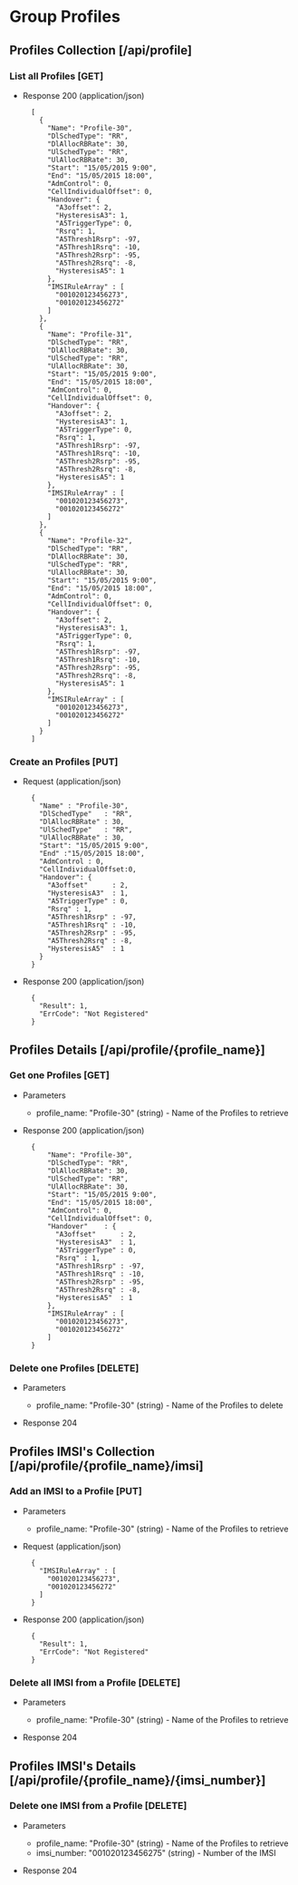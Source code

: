 # Group Profiles

## Profiles Collection [/api/profile]

### List all Profiles [GET]

+ Response 200 (application/json)
      
        [
          {
            "Name": "Profile-30",
            "DlSchedType": "RR",
            "DlAllocRBRate": 30,
            "UlSchedType": "RR",
            "UlAllocRBRate": 30,
            "Start": "15/05/2015 9:00",
            "End": "15/05/2015 18:00",
            "AdmControl": 0,
            "CellIndividualOffset": 0, 
            "Handover": {
              "A3offset": 2,
              "HysteresisA3": 1,
              "A5TriggerType": 0,
              "Rsrq": 1,
              "A5Thresh1Rsrp": -97,
              "A5Thresh1Rsrq": -10,
              "A5Thresh2Rsrp": -95,
              "A5Thresh2Rsrq": -8,
              "HysteresisA5": 1
            },
            "IMSIRuleArray" : [
              "001020123456273",
              "001020123456272" 
            ]
          },
          {
            "Name": "Profile-31",
            "DlSchedType": "RR",
            "DlAllocRBRate": 30,
            "UlSchedType": "RR",
            "UlAllocRBRate": 30,
            "Start": "15/05/2015 9:00",
            "End": "15/05/2015 18:00",
            "AdmControl": 0,
            "CellIndividualOffset": 0, 
            "Handover": {
              "A3offset": 2,
              "HysteresisA3": 1,
              "A5TriggerType": 0,
              "Rsrq": 1,
              "A5Thresh1Rsrp": -97,
              "A5Thresh1Rsrq": -10,
              "A5Thresh2Rsrp": -95,
              "A5Thresh2Rsrq": -8,
              "HysteresisA5": 1
            },
            "IMSIRuleArray" : [
              "001020123456273",
              "001020123456272" 
            ]
          },
          {
            "Name": "Profile-32",
            "DlSchedType": "RR",
            "DlAllocRBRate": 30,
            "UlSchedType": "RR",
            "UlAllocRBRate": 30,
            "Start": "15/05/2015 9:00",
            "End": "15/05/2015 18:00",
            "AdmControl": 0,
            "CellIndividualOffset": 0, 
            "Handover": {
              "A3offset": 2,
              "HysteresisA3": 1,
              "A5TriggerType": 0,
              "Rsrq": 1,
              "A5Thresh1Rsrp": -97,
              "A5Thresh1Rsrq": -10,
              "A5Thresh2Rsrp": -95,
              "A5Thresh2Rsrq": -8,
              "HysteresisA5": 1
            },
            "IMSIRuleArray" : [
              "001020123456273",
              "001020123456272" 
            ]
          }
        ]

### Create an Profiles [PUT]

+ Request (application/json)

        {
          "Name" : "Profile-30",
          "DlSchedType"   : "RR",
          "DlAllocRBRate" : 30,
          "UlSchedType"   : "RR",
          "UlAllocRBRate" : 30,
          "Start": "15/05/2015 9:00",
          "End" :"15/05/2015 18:00",
          "AdmControl : 0,
          "CellIndividualOffset:0, 
          "Handover": {
            "A3offset"      : 2,
            "HysteresisA3"  : 1,
            "A5TriggerType" : 0,
            "Rsrq" : 1,
            "A5Thresh1Rsrp" : -97,
            "A5Thresh1Rsrq" : -10,
            "A5Thresh2Rsrp" : -95,
            "A5Thresh2Rsrq" : -8,
            "HysteresisA5"  : 1
          }
        }



+ Response 200 (application/json)

        {    
          "Result": 1,
          "ErrCode": "Not Registered"
        }

## Profiles Details [/api/profile/{profile_name}]

### Get one Profiles [GET]

+ Parameters
    + profile_name: "Profile-30" (string) - Name of the Profiles to retrieve

+ Response 200 (application/json)

        {
            "Name": "Profile-30",
            "DlSchedType": "RR",
            "DlAllocRBRate": 30,
            "UlSchedType": "RR",
            "UlAllocRBRate": 30,
            "Start": "15/05/2015 9:00",
            "End": "15/05/2015 18:00",
            "AdmControl": 0,
            "CellIndividualOffset": 0, 
            "Handover"    : {
              "A3offset"      : 2,
              "HysteresisA3"  : 1,
              "A5TriggerType" : 0,
              "Rsrq" : 1,
              "A5Thresh1Rsrp" : -97,
              "A5Thresh1Rsrq" : -10,
              "A5Thresh2Rsrp" : -95,
              "A5Thresh2Rsrq" : -8,
              "HysteresisA5"  : 1
            },
            "IMSIRuleArray" : [
              "001020123456273",
              "001020123456272" 
            ]
        }

### Delete one Profiles [DELETE]

+ Parameters
    + profile_name: "Profile-30" (string) - Name of the Profiles to delete

+ Response 204

## Profiles IMSI's Collection [/api/profile/{profile_name}/imsi]

### Add an IMSI to a Profile [PUT]

+ Parameters
    + profile_name: "Profile-30" (string) - Name of the Profiles to retrieve

+ Request (application/json)

        {
          "IMSIRuleArray" : [
            "001020123456273",
            "001020123456272"
          ]
        }
+ Response 200 (application/json)

        {    
          "Result": 1,
          "ErrCode": "Not Registered"
        }

### Delete all IMSI from a Profile [DELETE]

+ Parameters
    + profile_name: "Profile-30" (string) - Name of the Profiles to retrieve

+ Response 204

## Profiles IMSI's Details [/api/profile/{profile_name}/{imsi_number}]

### Delete one IMSI from a Profile [DELETE]

+ Parameters
    + profile_name: "Profile-30" (string) - Name of the Profiles to retrieve
    + imsi_number: "001020123456275" (string) - Number of the IMSI

+ Response 204
